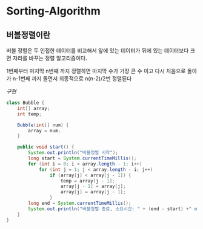 # Sorting-Algorithm

## 버블정렬이란
버블 정렬은 두 인접한 데이터를 비교해서 앞에 있는 데이터가 뒤에 있는 데이터보다 크면 자리를 바꾸는 정렬 알고리즘이다.

1번째부터 마지막 n번째 까지 정렬하면 마지막 수가 가장 큰 수 이고 다시 처음으로 돌아가 n-1번째 까지 돌면서 최종적으로 n(n-2)/2번 정렬된다

*구현*
``` java
class Bubble {
    int[] array;
    int temp;

    Bubble(int[] num) {
        array = num;
    }

    public void start() {
        System.out.println("버블정렬 시작");
        long start = System.currentTimeMillis();
        for (int i = 0; i < array.length - 1; i++)
            for (int j = 1; j < array.length - i; j++)
                if (array[j] < array[j - 1]) {
                    temp = array[j - 1];
                    array[j - 1] = array[j];
                    array[j] = array[j - 1];
                }
        long end = System.currentTimeMillis();
        System.out.println("버블정렬 종료, 소요시간: " + (end - start) +" ms");
    }
}
```

## 
